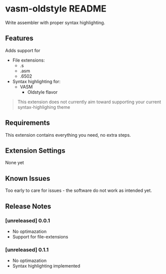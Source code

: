# vasm-oldstyle README

Write assembler with proper syntax highlighting.

## Features

Adds support for
* File extensions:
    * .s
    * .asm
    * .6502
* Syntax highlighting for:
    * VASM
        * Oldstyle flavor

> This extension does not currently aim toward supporting your current syntax-highlighing theme

## Requirements

This extension contains everything you need, no extra steps.

## Extension Settings

None yet

## Known Issues

Too early to care for issues - the software do not work as intended yet.

## Release Notes

### [unreleased] 0.0.1
* No optimazation
* Support for file-extensions

### [unreleased] 0.1.1
* No optimazation
* Syntax highlighting implemented 
